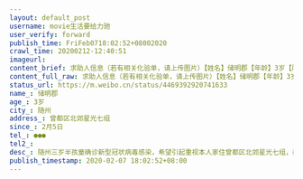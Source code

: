 ```yaml
---
layout: default_post
username: movie生活要给力驰
user_verify: forward
publish_time: FriFeb0718:02:52+08002020
crawl_time: 20200212-12:40:51
imageurl: 
content_brief: 求助人信息（若有相关化验单，请上传图片）【姓名】储明郡【年龄】3岁【所在城市】随州【所在小区、社区】曾都区北郊星光七组【患病时间】2月5日【联系方式】●●●【其他紧急联系人】【病情描述】 随州三岁半孩童确诊新型冠状病毒感染，希望引起重视:本人家住曾都区北郊星光七组，截止 ...全文
content_full_raw: 求助人信息（若有相关化验单，请上传图片）【姓名】储明郡【年龄】3岁【所在城市】随州【所在小区、社区】曾都区北郊星光七组【患病时间】2月5日【联系方式】●●●【其他紧急联系人】【病情描述】随州三岁半孩童确诊新型冠状病毒感染，希望引起重视:本人家住曾都区北郊星光七组，截止正月十二，我们家已经确诊四例新型冠状病毒感染。岳父、岳母、妻子、女儿相继感染，目前生命体征平稳。岳母有基础病史，情况略差，女儿症轻。唯有我一人，没有明显症状，独自在家中隔离。我们一家人近一个月没去过武汉，也没接触过从武汉回来的发热病人，唯一怀疑的传染途径，是由岳父在去年腊月做早餐生意时，接触人员过多。目前，大人积极配合治疗，没有过多担心，主要是三岁半的女儿，让全家揪心，女儿储明郡于2016年6月出生，身份证号:●●●，由我和妻子自2013年至2015年在武汉协和医院经多次试管婴儿成功受孕生产，属于珍贵儿。当初我在部队服役，妻子辞职在家调养，为了要这个孩子，我们全家付出了太多。恳请看到此文章的朋友，能帮我转发一下，给感染的新型冠状病毒的孩童一个良好的治疗，感激不尽！
status_url: https://m.weibo.cn/status/4469392920741633
name_: 储明郡
age_: 3岁
city_: 随州
address_: 曾都区北郊星光七组
since_: 2月5日
tel_: ●●●
tel2_: 
desc_: 随州三岁半孩童确诊新型冠状病毒感染，希望引起重视本人家住曾都区北郊星光七组，截止正月十二，我们家已经确诊四例新型冠状病毒感染。岳父、岳母、妻子、女儿相继感染，目前生命体征平稳。岳母有基础病史，情况略差，女儿症轻。唯有我一人，没有明显症状，独自在家中隔离。我们一家人近一个月没去过武汉，也没接触过从武汉回来的发热病人，唯一怀疑的传染途径，是由岳父在去年腊月做早餐生意时，接触人员过多。目前，大人积极配合治疗，没有过多担心，主要是三岁半的女儿，让全家揪心，女儿储明郡于2016年6月出生，身份证号●●●，由我和妻子自2013年至2015年在武汉协和医院经多次试管婴儿成功受孕生产，属于珍贵儿。当初我在部队服役，妻子辞职在家调养，为了要这个孩子，我们全家付出了太多。恳请看到此文章的朋友，能帮我转发一下，给感染的新型冠状病毒的孩童一个良好的治疗，感激不尽！
publish_timestamp: 2020-02-07 18:02:52+08:00
---
```


